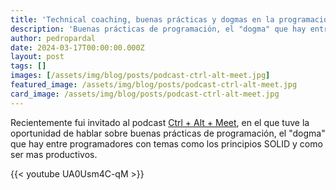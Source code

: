 ```yaml
---
title: 'Technical coaching, buenas prácticas y dogmas en la programacion'
description: 'Buenas prácticas de programación, el "dogma" que hay entre programadores con temas como los principios SOLID y como ser mas productivos.'
author: pedropardal
date: 2024-03-17T00:00:00.000Z
layout: post
tags: []
images: [/assets/img/blog/posts/podcast-ctrl-alt-meet.jpg]
featured_image: /assets/img/blog/posts/podcast-ctrl-alt-meet.jpg
card_image: /assets/img/blog/posts/podcast-ctrl-alt-meet.jpg
---
```


Recientemente fui invitado al podcast [Ctrl + Alt + Meet](https://www.youtube.com/@ctrl_alt_meet), en el que tuve la oportunidad de hablar sobre buenas prácticas de programación, el "dogma" que hay entre programadores con temas como los principios SOLID y como ser mas productivos.

{{< youtube UA0Usm4C-qM >}}
